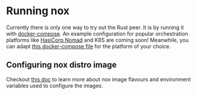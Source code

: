 # Running nox

Currently there is only one way to try out the Rust peer. It is by running it
with [docker-compose](docker-compose/). An example configuration for popular
orchestration platforms like [HasiCorp Nomad](https://www.nomadproject.io/) and
K8S are coming soon! Meanwhile, you can adapt
[this docker-compose file](docker-compose/docker-compose.yml) for the platform
of your choice.

## Configuring nox distro image

Checkout [this doc](../docs/flavours.md) to learn more about nox image flavours
and environment variables used to configure the images.
